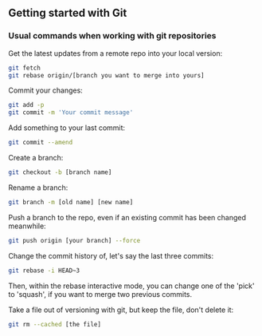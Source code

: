 ## Getting started with Git

### Usual commands when working with git repositories

Get the latest updates from a remote repo into your local version:
```bash
git fetch
git rebase origin/[branch you want to merge into yours]
```

Commit your changes:
```bash
git add -p
git commit -m 'Your commit message'
```

Add something to your last commit:
```bash
git commit --amend
```

Create a branch:
```bash
git checkout -b [branch name]
```

Rename a branch:
```bash
git branch -m [old name] [new name]
```

Push a branch to the repo, even if an existing commit has been changed meanwhile:
```bash
git push origin [your branch] --force
```

Change the commit history of, let's say the last three commits:
```bash
git rebase -i HEAD~3
```
Then, within the rebase interactive mode, you can change one of the 'pick' to 'squash', if you want to merge two previous commits.


Take a file out of versioning with git, but keep the file, don't delete it:

```bash
git rm --cached [the file]
```